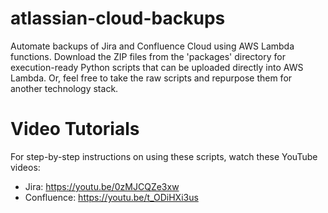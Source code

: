 # atlassian-cloud-backups
Automate backups of Jira and Confluence Cloud using AWS Lambda functions. Download the ZIP files from the 'packages' directory for execution-ready Python scripts that can be uploaded directly into AWS Lambda. Or, feel free to take the raw scripts and repurpose them for another technology stack.

# Video Tutorials
For step-by-step instructions on using these scripts, watch these YouTube videos:
 * Jira: https://youtu.be/0zMJCQZe3xw
 * Confluence: https://youtu.be/t_ODiHXi3us
